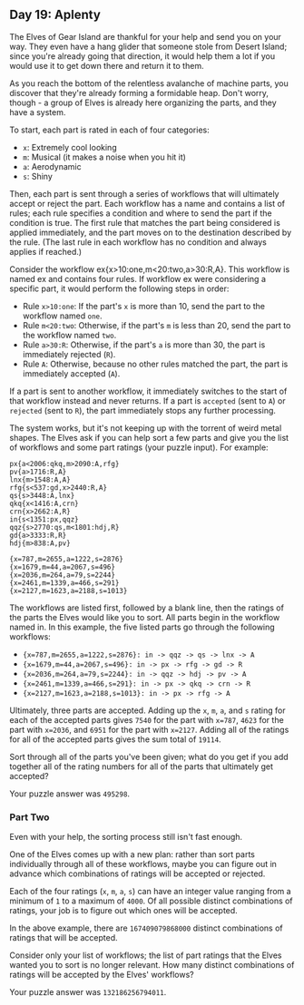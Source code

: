 ## Day 19: Aplenty

The Elves of Gear Island are thankful for your help and send you on your way.
They even have a hang glider that someone stole from Desert Island; since you're
already going that direction, it would help them a lot if you would use it to
get down there and return it to them.

As you reach the bottom of the relentless avalanche of machine parts, you
discover that they're already forming a formidable heap. Don't worry, though - a
group of Elves is already here organizing the parts, and they have a system.

To start, each part is rated in each of four categories:

* `x`: Extremely cool looking
* `m`: Musical (it makes a noise when you hit it)
* `a`: Aerodynamic
* `s`: Shiny

Then, each part is sent through a series of workflows that will ultimately
accept or reject the part. Each workflow has a name and contains a list of
rules; each rule specifies a condition and where to send the part if the
condition is true. The first rule that matches the part being considered is
applied immediately, and the part moves on to the destination described by the
rule. (The last rule in each workflow has no condition and always applies if
reached.)

Consider the workflow ex{x>10:one,m<20:two,a>30:R,A}. This workflow is named ex
and contains four rules. If workflow ex were considering a specific part, it
would perform the following steps in order:

* Rule `x>10:one`: If the part's `x` is more than 10, send the part to the
  workflow named `one`.
* Rule `m<20:two`: Otherwise, if the part's `m` is less than 20, send the part
  to the workflow named `two`.
* Rule `a>30:R`: Otherwise, if the part's `a` is more than 30, the part is
  immediately rejected (`R`).
* Rule `A`: Otherwise, because no other rules matched the part, the part is
  immediately accepted (`A`).

If a part is sent to another workflow, it immediately switches to the start of
that workflow instead and never returns. If a part is `accepted` (sent to `A`)
or `rejected` (sent to `R`), the part immediately stops any further processing.

The system works, but it's not keeping up with the torrent of weird metal
shapes. The Elves ask if you can help sort a few parts and give you the list of
workflows and some part ratings (your puzzle input). For example:

```text
px{a<2006:qkq,m>2090:A,rfg}
pv{a>1716:R,A}
lnx{m>1548:A,A}
rfg{s<537:gd,x>2440:R,A}
qs{s>3448:A,lnx}
qkq{x<1416:A,crn}
crn{x>2662:A,R}
in{s<1351:px,qqz}
qqz{s>2770:qs,m<1801:hdj,R}
gd{a>3333:R,R}
hdj{m>838:A,pv}

{x=787,m=2655,a=1222,s=2876}
{x=1679,m=44,a=2067,s=496}
{x=2036,m=264,a=79,s=2244}
{x=2461,m=1339,a=466,s=291}
{x=2127,m=1623,a=2188,s=1013}
```

The workflows are listed first, followed by a blank line, then the ratings of
the parts the Elves would like you to sort. All parts begin in the workflow
named in. In this example, the five listed parts go through the following
workflows:

* `{x=787,m=2655,a=1222,s=2876}: in -> qqz -> qs -> lnx -> A`
* `{x=1679,m=44,a=2067,s=496}: in -> px -> rfg -> gd -> R`
* `{x=2036,m=264,a=79,s=2244}: in -> qqz -> hdj -> pv -> A`
* `{x=2461,m=1339,a=466,s=291}: in -> px -> qkq -> crn -> R`
* `{x=2127,m=1623,a=2188,s=1013}: in -> px -> rfg -> A`

Ultimately, three parts are accepted. Adding up the `x`, `m`, `a`, and `s`
rating for each of the accepted parts gives `7540` for the part
with `x=787`, `4623` for the part with `x=2036`, and `6951` for the part
with `x=2127`. Adding all of the ratings for all of the accepted parts gives the
sum total of `19114`.

Sort through all of the parts you've been given; what do you get if you add
together all of the rating numbers for all of the parts that ultimately get
accepted?

Your puzzle answer was `495298`.

### Part Two

Even with your help, the sorting process still isn't fast enough.

One of the Elves comes up with a new plan: rather than sort parts individually
through all of these workflows, maybe you can figure out in advance which
combinations of ratings will be accepted or rejected.

Each of the four ratings (`x`, `m`, `a`, `s`) can have an integer value ranging
from a minimum of `1` to a maximum of `4000`. Of all possible distinct
combinations of ratings, your job is to figure out which ones will be accepted.

In the above example, there are `167409079868000` distinct combinations of ratings
that will be accepted.

Consider only your list of workflows; the list of part ratings that the Elves
wanted you to sort is no longer relevant. How many distinct combinations of
ratings will be accepted by the Elves' workflows?

Your puzzle answer was `132186256794011`.
